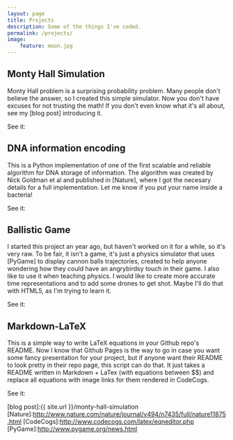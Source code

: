 ```yaml
---
layout: page
title: Projects
description: Some of the things I've coded.
permalink: /projects/
image:
    feature: moon.jpg
---
```


## Monty Hall Simulation

Monty Hall problem is a surprising probability problem. Many people don't believe the answer, so I created this simple simulator. Now you don't have excuses for not trusting the math! If you don't even know what it's all about, see my [blog post] introducing it. 

See it: 
<a href="https://github.com/allanino/monty-hall-simulation" target="_blank"><span class="icon-github2"></span></a>
<a href="https://allanino.github.io/monty-hall-simulation" target="_blank"><span class="icon-html5"></span></a>

## DNA information encoding

This is a Python implementation of one of the first scalable and reliable algorithm for DNA storage of information. The algorithm was created by Nick Goldman et al and published in [Nature], where I got the necesary details for a full implementation. Let me know if you put your name inside a bacteria!

See it: 
<a href="https://github.com/allanino/DNA" target="_blank"><span class="icon-github2"></span></a>

## Ballistic Game

I started this project an year ago, but haven't worked on it for a while, so it's very raw. To be fair, it isn't a game, it's just a physics simulator that uses [PyGame] to display cannon balls trajectories, created to help anyone wondering how they could have an angrybirdsy touch in their game. I also like to use it when teaching physics. I would like to create more accurate time representations and to add some drones to get shot. Maybe I'll do that with HTML5, as I'm trying to learn it. 

See it: 
<a href="https://github.com/allanino/BallisticGame" target="_blank"><span class="icon-github2"></span></a>

## Markdown-LaTeX

This is a simple way to write LaTeX equations in your Github repo's README. Now I know that Github Pages is the way to go in case you want some fancy presentation for your project, but if anyone want their README to look pretty in their repo page, this script can do that. It just takes a README written in Markdown + LaTex (with equations between $$) and replace all equations with image links for them rendered in CodeCogs.

See it: 
<a href="https://github.com/allanino/markdown-latex" target="_blank"><span class="icon-github2"></span></a>

[blog post]:{{ site.url }}/monty-hall-simulation
[Nature]:http://www.nature.com/nature/journal/v494/n7435/full/nature11875.html
[CodeCogs]:http://www.codecogs.com/latex/eqneditor.php
[PyGame]:http://www.pygame.org/news.html